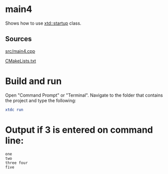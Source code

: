 # main4

Shows how to use [xtd::startup](../../../../src/xtd.core/include/xtd/startup.h) class.

## Sources

[src/main4.cpp](src/main4.cpp)

[CMakeLists.txt](CMakeLists.txt)

# Build and run

Open "Command Prompt" or "Terminal". Navigate to the folder that contains the project and type the following:

```cmake
xtdc run
```

# Output if 3 is entered on command line:

```
one
two
three four
five
```
